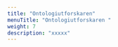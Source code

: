 ```yaml
---
title: "Ontologiutforskaren"
menuTitle: "Ontologiutforskaren "
weight: 7
description: "xxxxx"
---
```

